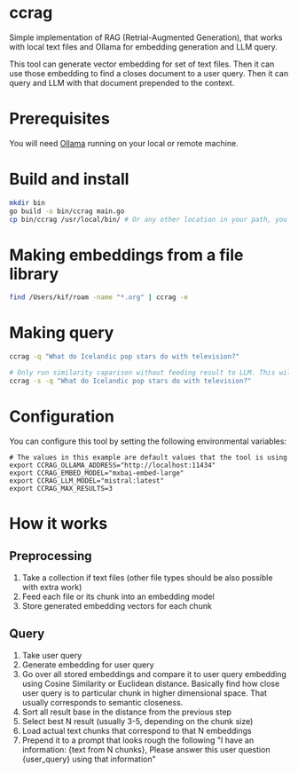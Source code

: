 # ccrag
Simple implementation of RAG (Retrial-Augmented Generation), that works with local text files and Ollama for embedding generation and LLM query.

This tool can generate vector embedding for set of text files. Then it can use those embedding to find a closes document to a user query. Then it can query and LLM with that document prepended to the context.

# Prerequisites

You will need [Ollama](https://ollama.com/) running on your local or remote machine.

# Build and install

```bash
mkdir bin
go build -o bin/ccrag main.go
cp bin/ccrag /usr/local/bin/ # Or any other location in your path, you can also use a symlink
```

# Making embeddings from a file library

```bash
find /Users/kif/roam -name "*.org" | ccrag -e
```

# Making query

```bash
ccrag -q "What do Icelandic pop stars do with television?"

# Only run similarity caparison without feeding result to LLM. This will output best matched files paths
ccrag -s -q "What do Icelandic pop stars do with television?"
```
# Configuration

You can configure this tool by setting the following environmental variables:

```
# The values in this example are default values that the tool is using
export CCRAG_OLLAMA_ADDRESS="http://localhost:11434"
export CCRAG_EMBED_MODEL="mxbai-embed-large"
export CCRAG_LLM_MODEL="mistral:latest"
export CCRAG_MAX_RESULTS=3
```

# How it works

## Preprocessing 
1. Take a collection if text files (other file types should be also possible with extra work)
2. Feed each file or its chunk into an embedding model
3. Store generated embedding vectors for each chunk

## Query
1. Take user query
2. Generate embedding for user query
3. Go over all stored embeddings and compare it to user query embedding using Cosine Similarity or Euclidean distance.
   Basically find how close user query is to particular chunk in higher dimensional space. That usually corresponds to semantic closeness.
4. Sort all result base in the distance from the previous step
5. Select best N result (usually 3-5, depending on the chunk size)
6. Load actual text chunks that correspond to that N embeddings
7. Prepend it to a prompt that looks rough the following "I have an information: {text from N chunks}, Please answer this user question {user_query} using that information"

